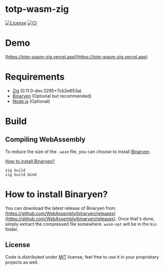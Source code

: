 # totp-wasm-zig

[![License](https://img.shields.io/github/license/gizmo-ds/totp-wasm-zig?style=flat-square)](./LICENSE)
[![CI](https://img.shields.io/github/actions/workflow/status/gizmo-ds/totp-wasm-zig/testing.yml?branch=main&label=CI&style=flat-square)](https://github.com/gizmo-ds/totp-wasm-zig/actions/workflows/testing.yml)

# Demo

[https://totp-wasm-zig.vercel.app](https://totp-wasm-zig.vercel.app)

# Requirements

- [Zig](https://ziglang.org/) (0.11.0-dev.3295+7cb2e653a)
- [Binaryen](https://github.com/WebAssembly/binaryen) (Optional but recommended)
- [Node.js](https://nodejs.org) (Optional)

# Build

## Compiling WebAssembly

To reduce the size of the `.wasm` file, you can choose to install [Binaryen](https://github.com/WebAssembly/binaryen).

[How to install Binaryen?](#how-to-install-binaryen)

```fish
zig build
zig build bind
```

# How to install Binaryen?

You can download the latest release of Binaryen from [https://github.com/WebAssembly/binaryen/releases](https://github.com/WebAssembly/binaryen/releases). Once that's done, simply extract the compressed file somewhere. `wasm-opt` will be in the `bin` folder.

## License

Code is distributed under [MIT](./LICENSE) license, feel free to use it in your proprietary projects as well.
